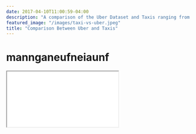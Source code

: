 ```yaml
---
date: 2017-04-10T11:00:59-04:00
description: "A comparison of the Uber Dataset and Taxis ranging from ... to ..."
featured_image: "/images/taxi-vs-uber.jpeg"
title: "Comparison Between Uber and Taxis"
---
```


<script>
  function resizeIframe(obj) {
    obj.style.height = obj.contentWindow.document.documentElement.scrollHeight + 'px';
  }
</script>

# mannganeufneiaunf
<iframe src = {{< baseurl >}}/peter.html style="width: 616px; height: 616px;" frameborder="0" scrolling="no" onload="resizeIframe(this)"> </iframe>